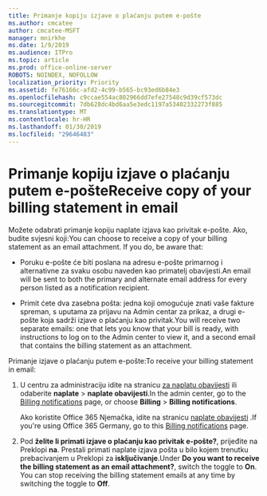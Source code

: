 ```yaml
---
title: Primanje kopiju izjave o plaćanju putem e-pošte
ms.author: cmcatee
author: cmcatee-MSFT
manager: mnirkhe
ms.date: 1/9/2019
ms.audience: ITPro
ms.topic: article
ms.prod: office-online-server
ROBOTS: NOINDEX, NOFOLLOW
localization_priority: Priority
ms.assetid: fe76166c-afd2-4c99-b565-bc93ed6b84e3
ms.openlocfilehash: c9ccae554ac802966dd7efe27548c9d39cf573dc
ms.sourcegitcommit: 7db628dc4bd6aa5e3edc1197a53402332273f885
ms.translationtype: MT
ms.contentlocale: hr-HR
ms.lasthandoff: 01/30/2019
ms.locfileid: "29646483"
---
```

# <a name="receive-copy-of-your-billing-statement-in-email"></a><span data-ttu-id="15e6e-102">Primanje kopiju izjave o plaćanju putem e-pošte</span><span class="sxs-lookup"><span data-stu-id="15e6e-102">Receive copy of your billing statement in email</span></span>
<span data-ttu-id="15e6e-p101">Možete odabrati primanje kopiju naplate izjava kao privitak e-pošte. Ako, budite svjesni koji:</span><span class="sxs-lookup"><span data-stu-id="15e6e-p101">You can choose to receive a copy of your billing statement as an email attachment. If you do, be aware that:</span></span>
  
- <span data-ttu-id="15e6e-105">Poruku e-pošte će biti poslana na adresu e-pošte primarnog i alternativne za svaku osobu naveden kao primatelj obavijesti.</span><span class="sxs-lookup"><span data-stu-id="15e6e-105">An email will be sent to both the primary and alternate email address for every person listed as a notification recipient.</span></span>
    
- <span data-ttu-id="15e6e-106">Primit ćete dva zasebna pošta: jedna koji omogućuje znati vaše fakture spreman, s uputama za prijavu na Admin centar za prikaz, a drugi e-pošte koja sadrži izjave o plaćanju kao privitak.</span><span class="sxs-lookup"><span data-stu-id="15e6e-106">You will receive two separate emails: one that lets you know that your bill is ready, with instructions to log on to the Admin center to view it, and a second email that contains the billing statement as an attachment.</span></span>
    
<span data-ttu-id="15e6e-107">Primanje izjave o plaćanju putem e-pošte:</span><span class="sxs-lookup"><span data-stu-id="15e6e-107">To receive your billing statement in email:</span></span>
  
1. <span data-ttu-id="15e6e-108">U centru za administraciju idite na stranicu [za naplatu obavijesti](https://go.microsoft.com/fwlink/p/?linkid=853212) ili odaberite **naplate** \> **naplate obavijesti**.</span><span class="sxs-lookup"><span data-stu-id="15e6e-108">In the admin center, go to the [Billing notifications](https://go.microsoft.com/fwlink/p/?linkid=853212) page, or choose **Billing** \> **Billing notifications**.</span></span>
    
    <span data-ttu-id="15e6e-109">Ako koristite Office 365 Njemačka, idite na stranicu [naplate obavijesti](https://go.microsoft.com/fwlink/p/?linkid=853213) .</span><span class="sxs-lookup"><span data-stu-id="15e6e-109">If you're using Office 365 Germany, go to this [Billing notifications](https://go.microsoft.com/fwlink/p/?linkid=853213) page.</span></span> 
    
2. <span data-ttu-id="15e6e-p102">Pod **želite li primati izjave o plaćanju kao privitak e-pošte?**, prijeđite na Preklopi **na**. Prestali primati naplate izjava pošta u bilo kojem trenutku prebacivanjem u Preklopi za **isključivanje**.</span><span class="sxs-lookup"><span data-stu-id="15e6e-p102">Under **Do you want to receive the billing statement as an email attachment?**, switch the toggle to **On**. You can stop receiving the billing statement emails at any time by switching the toggle to **Off**.</span></span>
    

